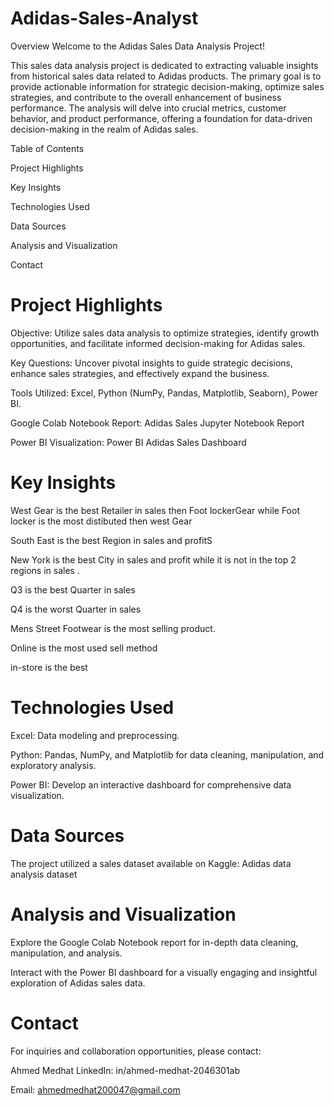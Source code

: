 # Adidas-Sales-Analyst

Overview
Welcome to the Adidas Sales Data Analysis Project!

This sales data analysis project is dedicated to extracting valuable insights from historical sales data related to Adidas products. The primary goal is to provide actionable information for strategic decision-making, optimize sales strategies, and contribute to the overall enhancement of business performance. The analysis will delve into crucial metrics, customer behavior, and product performance, offering a foundation for data-driven decision-making in the realm of Adidas sales.

Table of Contents

Project Highlights

Key Insights

Technologies Used

Data Sources

Analysis and Visualization

Contact

# Project Highlights

Objective: Utilize sales data analysis to optimize strategies, identify growth opportunities, and facilitate informed decision-making for Adidas sales.

Key Questions: Uncover pivotal insights to guide strategic decisions, enhance sales strategies, and effectively expand the business.

Tools Utilized: Excel, Python (NumPy, Pandas, Matplotlib, Seaborn), Power BI.

Google Colab Notebook Report: Adidas Sales Jupyter Notebook Report

Power BI Visualization: Power BI Adidas Sales Dashboard

# Key Insights
West Gear is the best Retailer in sales then Foot lockerGear  while Foot locker is the most distibuted then west Gear

South East is the best Region in sales and profitS

New York is the best City in sales and profit while it is not in the top 2 regions in sales .

Q3 is the best Quarter in sales

Q4 is the worst Quarter in sales

Mens Street Footwear is the most selling product.

Online is the most used sell method

in-store is the best


# Technologies Used
Excel: Data modeling and preprocessing.

Python: Pandas, NumPy, and Matplotlib for data cleaning, manipulation, and exploratory analysis.

Power BI: Develop an interactive dashboard for comprehensive data visualization.

# Data Sources
The project utilized a sales dataset available on Kaggle: Adidas data analysis dataset

# Analysis and Visualization

Explore the Google Colab Notebook report for in-depth data cleaning, manipulation, and analysis.

Interact with the Power BI dashboard for a visually engaging and insightful exploration of Adidas sales data.

# Contact
For inquiries and collaboration opportunities, please contact:

Ahmed Medhat
LinkedIn: in/ahmed-medhat-2046301ab

Email: ahmedmedhat200047@gmail.com






